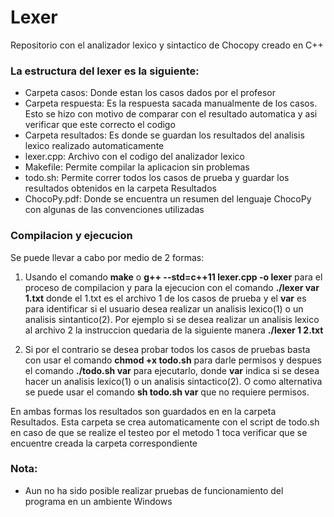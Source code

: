 # Lexer

Repositorio con el analizador lexico y sintactico de Chocopy creado en C++

### La estructura del lexer es la siguiente:
- Carpeta casos: Donde estan los casos dados por el profesor 
- Carpeta  respuesta: Es la respuesta sacada manualmente de los casos. Esto se hizo con motivo de comparar con el resultado automatica y asi verificar que este correcto el codigo
- Carpeta resultados: Es donde se guardan los resultados del analisis lexico realizado automaticamente
- lexer.cpp: Archivo con el codigo del analizador lexico
- Makefile: Permite compilar la aplicacion sin problemas
- todo.sh: Permite correr todos los casos de prueba y guardar los resultados obtenidos en la carpeta Resultados
- ChocoPy.pdf: Donde se encuentra un resumen del lenguaje ChocoPy con algunas de las convenciones utilizadas

### Compilacion y ejecucion
Se puede llevar a cabo por medio de 2 formas:
1. Usando el comando **make** o **g++ --std=c++11 lexer.cpp -o lexer** para el proceso de compilacion y para la ejecucion con el comando **./lexer var 1.txt** donde el 1.txt es el archivo 1 de los casos de prueba y el **var** es para identificar si el usuario desea realizar un analisis lexico(1) o un analisis sintantico(2). Por ejemplo si se desea realizar un analisis lexico al archivo 2 la instruccion quedaria de la siguiente manera **./lexer 1 2.txt**

2. Si por el contrario se desea probar todos los casos de pruebas basta con usar el comando **chmod +x todo.sh** para darle permisos y despues el comando **./todo.sh var**  para ejecutarlo, donde **var** indica si se desea hacer un analisis lexico(1) o un analisis sintactico(2). O como alternativa se puede usar el comando **sh todo.sh var** que no requiere permisos.

En ambas formas los resultados son guardados en en la carpeta Resultados. Esta carpeta se crea automaticamente con el script de todo.sh en caso de que se realize el testeo por el metodo 1 toca verificar que se encuentre creada la carpeta correspondiente

### Nota:

- Aun no ha sido posible realizar pruebas de funcionamiento del programa en un ambiente Windows

